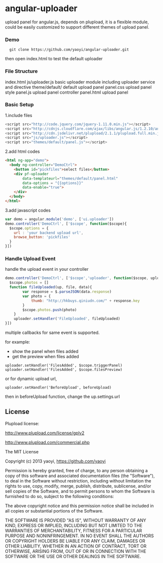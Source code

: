 angular-uploader
================

upload panel for angular.js,  depends on plupload, it is a flexible module, could be easily customized to support different themes of upload panel.

### Demo

```
  git clone https://github.com/yaoyi/angular-uploader.git
```
then open index.html to test the default uploader

### File Structure

index.html
js/uploader.js 	basic uploader module including uploader service and directive
theme/default/  default upload panel
panel.css 	upload panel style 
panel.js 	upload panel controller
panel.html 	upload panel 

### Basic Setup

1.include files

```javascript
<script src="http://code.jquery.com/jquery-1.11.0.min.js"></script>
<script src="http://cdnjs.cloudflare.com/ajax/libs/angular.js/1.2.10/angular.min.js"></script>
<script src="http://cdn.jsdelivr.net/plupload/2.1.1/plupload.full.min.js"></script>
<script src="js/uploader.js"></script>
<script src="themes/default/panel.js"></script>
```

2.add html codes

```html
<html ng-app="demo">
  <body ng-controller="DemoCtrl">
    <button id="pickfiles">select files</button>
    <div pf-uploader 
    	data-templateurl="themes/default/panel.html"
    	data-options = "{{options}}"
    	data-enable="true">
    </div>
  </body>
</html>
```

3.add javascript codes

```javascript
var demo = angular.module('demo', ['ui.uploader'])
demo.controller('DemoCtrl', ['$scope', function($scope){
  $scope.options = {
    url : 'your backend upload url',
    browse_button: 'pickfiles'
  }
}])
```

### Handle Upload Event

handle the upload event in your controller

```javascript
demo.controller('DemoCtrl', ['$scope','uploader', function($scope, uploader){
  $scope.photos = []
  function fileUploaded(up, file, data){
		var response = $.parseJSON(data.response)
		var photo = {
			thumb: "http://hkbuys.qiniudn.com/" + response.key
		}
		$scope.photos.push(photo)
	}
	uploader.setHandler('FileUploaded', fileUploaded)
}])
```

multiple callbacks for same event is supported. 

for example:

- show the panel when files added
- get the preview when files added

```
uploader.setHandler('FilesAdded', $scope.triggerPanel)
uploader.setHandler('FilesAdded', $scope.filesPreview)
```

or for dynamic upload url, 
```
uploader.setHandler('BeforeUpload', beforeUpload)
```
then in beforeUpload function, change the up.settings.url


## License

Plupload license:

http://www.plupload.com/license/gplv2

http://www.plupload.com/commercial.php

The MIT License

Copyright (c) 2013 yaoyi, https://github.com/yaoyi

Permission is hereby granted, free of charge, to any person obtaining a copy
of this software and associated documentation files (the "Software"), to deal
in the Software without restriction, including without limitation the rights
to use, copy, modify, merge, publish, distribute, sublicense, and/or sell
copies of the Software, and to permit persons to whom the Software is
furnished to do so, subject to the following conditions:

The above copyright notice and this permission notice shall be included in
all copies or substantial portions of the Software.

THE SOFTWARE IS PROVIDED "AS IS", WITHOUT WARRANTY OF ANY KIND, EXPRESS OR
IMPLIED, INCLUDING BUT NOT LIMITED TO THE WARRANTIES OF MERCHANTABILITY,
FITNESS FOR A PARTICULAR PURPOSE AND NONINFRINGEMENT. IN NO EVENT SHALL THE
AUTHORS OR COPYRIGHT HOLDERS BE LIABLE FOR ANY CLAIM, DAMAGES OR OTHER
LIABILITY, WHETHER IN AN ACTION OF CONTRACT, TORT OR OTHERWISE, ARISING FROM,
OUT OF OR IN CONNECTION WITH THE SOFTWARE OR THE USE OR OTHER DEALINGS IN
THE SOFTWARE.
